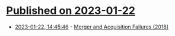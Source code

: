 # [Published on 2023-01-22](index.md)

* [2023-01-22, 14:45:46](https://news.ycombinator.com/item?id=34477826) - [Merger and Acquisition Failures (2018)](https://monkeynoodle.org/2018/08/12/merger-acquisition-failures/)
